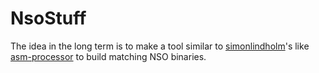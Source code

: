 # NsoStuff
The idea in the long term is to make a tool similar to [simonlindholm](https://github.com/simonlindholm)'s like [asm-processor](https://github.com/simonlindholm/asm-processor) to build matching NSO binaries.
